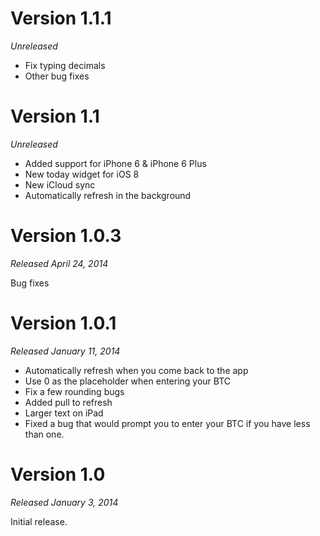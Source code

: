# Version 1.1.1

*Unreleased*

* Fix typing decimals
* Other bug fixes


# Version 1.1

*Unreleased*

* Added support for iPhone 6 & iPhone 6 Plus
* New today widget for iOS 8
* New iCloud sync
* Automatically refresh in the background


# Version 1.0.3

*Released April 24, 2014*

Bug fixes


# Version 1.0.1

*Released January 11, 2014*

* Automatically refresh when you come back to the app
* Use 0 as the placeholder when entering your BTC
* Fix a few rounding bugs
* Added pull to refresh
* Larger text on iPad
* Fixed a bug that would prompt you to enter your BTC if you have less than one.


# Version 1.0

*Released January 3, 2014*

Initial release.
